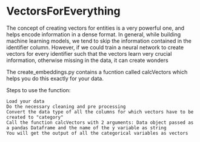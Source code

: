 # VectorsForEverything

The concept of creating vectors for entities is a very powerful one, and helps encode information in a dense format.
In general, while building machine learning models, we tend to skip the information contained in the identifier column.
However, if we could train a neural network to create vectors for every identifier such that the vectors learn very crucial information,
otherwise missing in the data, it can create wonders

The create_embeddings.py contains a fucntion called calcVectors which helps you do this exactly for your data.

Steps to use the function:

	Load your data
	Do the necessary cleaning and pre processing
	Convert the data type of all the columns for which vectors have to be created to "category"
	Call the function calcVectors with 2 arguments: Data object passed as a pandas Dataframe and the name of the y variable as string
	You will get the output of all the categorical variables as vectors
